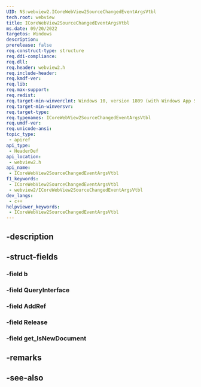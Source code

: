 ```yaml
---
UID: NS:webview2.ICoreWebView2SourceChangedEventArgsVtbl
tech.root: webview
title: ICoreWebView2SourceChangedEventArgsVtbl
ms.date: 09/20/2022
targetos: Windows
description: 
prerelease: false
req.construct-type: structure
req.ddi-compliance: 
req.dll: 
req.header: webview2.h
req.include-header: 
req.kmdf-ver: 
req.lib: 
req.max-support: 
req.redist: 
req.target-min-winverclnt: Windows 10, version 1809 (with Windows App SDK 1.1 or later)
req.target-min-winversvr: 
req.target-type: 
req.typenames: ICoreWebView2SourceChangedEventArgsVtbl
req.umdf-ver: 
req.unicode-ansi: 
topic_type:
 - apiref
api_type:
 - HeaderDef
api_location:
 - webview2.h
api_name:
 - ICoreWebView2SourceChangedEventArgsVtbl
f1_keywords:
 - ICoreWebView2SourceChangedEventArgsVtbl
 - webview2/ICoreWebView2SourceChangedEventArgsVtbl
dev_langs:
 - c++
helpviewer_keywords:
 - ICoreWebView2SourceChangedEventArgsVtbl
---
```


## -description

## -struct-fields

### -field b

### -field QueryInterface

### -field AddRef

### -field Release

### -field get_IsNewDocument

## -remarks

## -see-also

